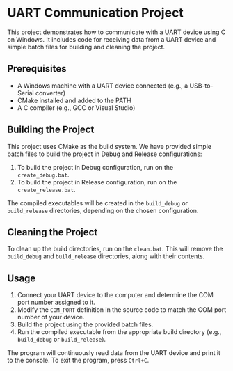 # UART Communication Project

This project demonstrates how to communicate with a UART device using C on Windows. It includes code for receiving data from a UART device and simple batch files for building and cleaning the project.

## Prerequisites

- A Windows machine with a UART device connected (e.g., a USB-to-Serial converter)
- CMake installed and added to the PATH
- A C compiler (e.g., GCC or Visual Studio)

## Building the Project

This project uses CMake as the build system. We have provided simple batch files to build the project in Debug and Release configurations:

1. To build the project in Debug configuration, run on the `create_debug.bat`.
2. To build the project in Release configuration, run on the `create_release.bat`.

The compiled executables will be created in the `build_debug` or `build_release` directories, depending on the chosen configuration.

## Cleaning the Project

To clean up the build directories, run on the `clean.bat`. This will remove the `build_debug` and `build_release` directories, along with their contents.

## Usage

1. Connect your UART device to the computer and determine the COM port number assigned to it.
2. Modify the `COM_PORT` definition in the source code to match the COM port number of your device.
3. Build the project using the provided batch files.
4. Run the compiled executable from the appropriate build directory (e.g., `build_debug` or `build_release`).

The program will continuously read data from the UART device and print it to the console. To exit the program, press `Ctrl+C`.
